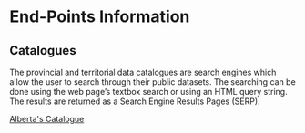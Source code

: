 # End-Points Information

## Catalogues

The provincial and territorial data catalogues are search engines which allow the user to search through their public datasets. The searching can be done using the web page’s textbox search or using an HTML query string. The results are returned as a Search Engine Results Pages (SERP).

[Alberta's Catalogue](https://open.alberta.ca/dataset?dataset_type=opendata&res_format=SHP)
